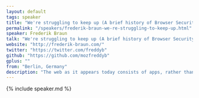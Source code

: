 ```yaml
---
layout: default
tags: speaker
title: "We're struggling to keep up (A brief history of Browser Security Features) – Frederik Braun"
permalink: "/speakers/frederik-braun-we-re-struggling-to-keep-up.html"
speaker: Frederik Braun
talk: "We're struggling to keep up (A brief history of Browser Security Features)"
website: "http://frederik-braun.com/"
twitter: "https://twitter.com/freddyb"
github: "https://github.com/mozfreddyb"
gplus: ""
from: "Berlin, Germany"
description: "The web as it appears today consists of apps, rather than hypertext. Recent additions to HTML5 APIs and the web application landscape raises the stakes for browser security: The attacker may now easily shift his target to active browsing sessions rather than the underlying operating system./n/nThis talk covers the browser security model as it currently stands in modern user agents: After discussing legacy as well as recently added features, it will also present some expected enhancements in the browser security landscape. Following this overview, common bypasses and shortcomings of these security will be discussed."
---
```


{% include speaker.md %}
